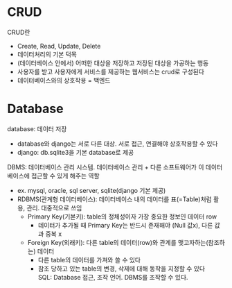 # CRUD  
CRUD란  
- Create, Read, Update, Delete
- 데이터처리의 기본 덕목  
- (데이터베이스 안에서) 어떠한 대상을 저장하고 저장된 대상을 가공하는 행동  
- 사용자를 받고 사용자에게 서비스를 제공하는 웹서비스는 crud로 구성된다 
- 데이터베이스와의 상호작용 = 백엔드  

# Database  
database: 데이터 저장  
- database와 django는 서로 다른 대상. 서로 접근, 연결해야 상호작용할 수 있다  
- django: db.sqlite3을 기본 database로 제공  

DBMS: 데이터베이스 관리 시스템. 데이터베이스 관리 + 다른 소프트웨어가 이 데이터베이스에 접근할 수 있게 해주는 역할
- ex. mysql, oracle, sql server, sqlite(django 기본 제공)  
- RDBMS(관계형 데이터베이스): 데이터베이스 내의 데이터를 표(=Table)처럼 활용, 관리. 대중적으로 쓰임  
    - Primary Key(기본키): table의 정체성이자 가장 중요한 정보인 데이터 row 
        - 데이터가 추가될 때 Primary Key는 반드시 존재해야 (Null 값x), 다른 값과 중복 x  
    - Foreign Key(외래키): 다른 table의 데이터(row)와 관계를 맺고자하는(참조하는) 데이터  
        - 다른 table의 데이터를 가져와 쓸 수 있다  
        - 참조 당하고 있는 table의 변경, 삭제에 대해 동작을 지정할 수 있다  
SQL: Database 접근, 조작 언어. DBMS를 조작할 수 있다.  
